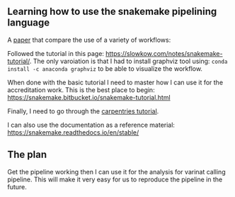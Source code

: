 ## Learning how to use the snakemake pipelining language
A [paper](https://academic.oup.com/bib/article/18/3/530/2562749) that compare the use of a variety of workflows:

Followed the tutorial in this page: https://slowkow.com/notes/snakemake-tutorial/. The only varoiation is that I had to install graphviz tool using: `conda install -c anaconda graphviz` to be able to visualize the workflow.

When done with the basic tutorial I need to master how I can use it for the accreditation work. This is the best place to begin: https://snakemake.bitbucket.io/snakemake-tutorial.html

Finally, I need to go through the [carpentries tutorial](https://hpc-carpentry.github.io/hpc-python/discuss/).

I can also use the documentation as a reference material: https://snakemake.readthedocs.io/en/stable/

## The plan

Get the pipeline working then I can use it for the analysis for varinat calling pipeline. This will make it very easy for us to reproduce the pipeline in the future. 